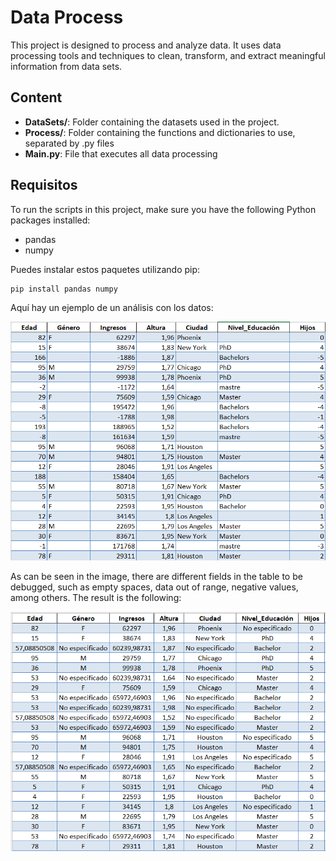 # Data Process

This project is designed to process and analyze data. It uses data processing tools and techniques to clean, transform, and extract meaningful information from data sets.

## Content

- **DataSets/**: Folder containing the datasets used in the project.
- **Process/**: Folder containing the functions and dictionaries to use, separated by .py files
- **Main.py**: File that executes all data processing
  
## Requisitos

To run the scripts in this project, make sure you have the following Python packages installed:

- pandas
- numpy

Puedes instalar estos paquetes utilizando pip:

```bash
pip install pandas numpy

```
Aquí hay un ejemplo de un análisis con los datos:

![Data to Analyze](Images/Tabla_sin_depurar.png)

As can be seen in the image, there are different fields in the table to be debugged, such as empty spaces, data out of range, negative values, among others. The result is the following:

![Cleaned data](Images/Tabla_depurada.png)

